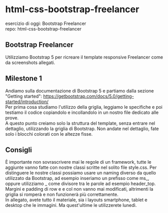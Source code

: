 # html-css-bootstrap-freelancer
esercizio di oggi: Bootstrap Freelancer <br>
repo: html-css-bootstrap-freelancer <br>
## Bootstrap Freelancer
Utilizziamo Bootstrap 5 per ricreare il template responsive Freelancer come da screenshots allegati. <br>
## Milestone 1
Andiamo sulla documentazione di Bootstrap 5 e partiamo dalla sezione "Getting started": https://getbootstrap.com/docs/5.0/getting-started/introduction/<br>
Per prima cosa studiamo l'utilizzo della griglia, leggiamo le specifiche e poi testiamo il codice copiandolo e incollandolo in un nostro file dedicato alle prove.<br>
A questo punto creiamo solo la struttura del template, senza entrare nel dettaglio, utilizzando la griglia di Bootstrap. Non andate nel dettaglio, fate solo i blocchi colorati con le altezze fisse.<br>
## Consigli
È importante non sovrascrivere mai le regole di un framework, tutte le aggiunte vanno fatte con nostre classi scritte nel solito file style.css. Per distinguere le nostre classi possiamo usare un naming diverso da quello utilizzato da Bootstrap, ad esempio inseriamo un prefisso come ms_, oppure utilizziamo _ come divisore tra le parole ad esempio header_top. <br>
Margini e padding di row e e col non vanno mai modificati, altrimenti la griglia si romperà e non funzionerà più correttamente. <br>
In allegato, avete tutto il materiale, sia i layouts smartphone, tablet e desktop che le immagini. Ma quest'ultime le utilizzerete lunedì.